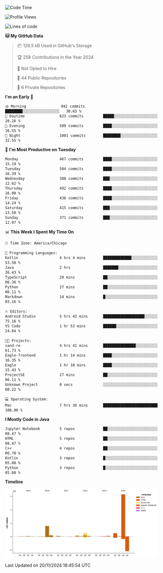 <!--START_SECTION:waka-->
![Code Time](http://img.shields.io/badge/Code%20Time-699%20hrs%2019%20mins-blue)

![Profile Views](http://img.shields.io/badge/Profile%20Views-0-blue)

![Lines of code](https://img.shields.io/badge/From%20Hello%20World%20I%27ve%20Written-4.8%20million%20lines%20of%20code-blue)

**🐱 My GitHub Data** 

> 📦 126.5 kB Used in GitHub's Storage 
 > 
> 🏆 258 Contributions in the Year 2024
 > 
> 🚫 Not Opted to Hire
 > 
> 📜 44 Public Repositories 
 > 
> 🔑 6 Private Repositories 
 > 
**I'm an Early 🐤** 

```text
🌞 Morning                942 commits         ████████░░░░░░░░░░░░░░░░░   30.63 % 
🌆 Daytime                623 commits         █████░░░░░░░░░░░░░░░░░░░░   20.26 % 
🌃 Evening                509 commits         ████░░░░░░░░░░░░░░░░░░░░░   16.55 % 
🌙 Night                  1001 commits        ████████░░░░░░░░░░░░░░░░░   32.55 % 
```
📅 **I'm Most Productive on Tuesday** 

```text
Monday                   467 commits         ████░░░░░░░░░░░░░░░░░░░░░   15.19 % 
Tuesday                  504 commits         ████░░░░░░░░░░░░░░░░░░░░░   16.39 % 
Wednesday                388 commits         ███░░░░░░░░░░░░░░░░░░░░░░   12.62 % 
Thursday                 492 commits         ████░░░░░░░░░░░░░░░░░░░░░   16.00 % 
Friday                   438 commits         ████░░░░░░░░░░░░░░░░░░░░░   14.24 % 
Saturday                 415 commits         ███░░░░░░░░░░░░░░░░░░░░░░   13.50 % 
Sunday                   371 commits         ███░░░░░░░░░░░░░░░░░░░░░░   12.07 % 
```


📊 **This Week I Spent My Time On** 

```text
🕑︎ Time Zone: America/Chicago

💬 Programming Languages: 
Kotlin                   4 hrs 4 mins        █████████████░░░░░░░░░░░░   53.50 % 
Java                     2 hrs               ███████░░░░░░░░░░░░░░░░░░   26.43 % 
TypeScript               29 mins             ██░░░░░░░░░░░░░░░░░░░░░░░   06.36 % 
Python                   27 mins             ██░░░░░░░░░░░░░░░░░░░░░░░   06.11 % 
Markdown                 14 mins             █░░░░░░░░░░░░░░░░░░░░░░░░   03.16 % 

🔥 Editors: 
Android Studio           5 hrs 42 mins       ███████████████████░░░░░░   75.16 % 
VS Code                  1 hr 53 mins        ██████░░░░░░░░░░░░░░░░░░░   24.84 % 

🐱‍💻 Projects: 
sand-re                  4 hrs 41 mins       ███████████████░░░░░░░░░░   61.73 % 
Eagle-frontend           1 hr 14 mins        ████░░░░░░░░░░░░░░░░░░░░░   16.35 % 
Eagle                    1 hr 10 mins        ████░░░░░░░░░░░░░░░░░░░░░   15.43 % 
ProjectSE                27 mins             ██░░░░░░░░░░░░░░░░░░░░░░░   06.11 % 
Unknown Project          0 secs              ░░░░░░░░░░░░░░░░░░░░░░░░░   00.22 % 

💻 Operating System: 
Mac                      7 hrs 36 mins       █████████████████████████   100.00 % 
```

**I Mostly Code in Java** 

```text
Jupyter Notebook         5 repos             ██░░░░░░░░░░░░░░░░░░░░░░░   08.47 % 
HTML                     5 repos             ██░░░░░░░░░░░░░░░░░░░░░░░   08.47 % 
C++                      4 repos             ██░░░░░░░░░░░░░░░░░░░░░░░   06.78 % 
Kotlin                   3 repos             █░░░░░░░░░░░░░░░░░░░░░░░░   05.08 % 
Python                   3 repos             █░░░░░░░░░░░░░░░░░░░░░░░░   05.08 % 
```



**Timeline**

![Lines of Code chart](https://raw.githubusercontent.com/phanijsp/phanijsp/main/assets/bar_graph.png)


 Last Updated on 20/11/2024 18:45:54 UTC
<!--END_SECTION:waka-->
